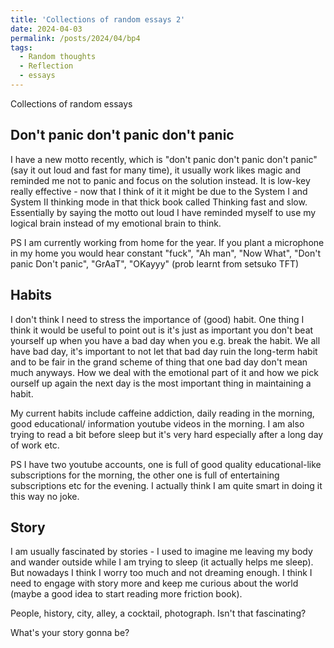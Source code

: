```yaml
---
title: 'Collections of random essays 2'
date: 2024-04-03
permalink: /posts/2024/04/bp4
tags:
  - Random thoughts
  - Reflection
  - essays
---
```


Collections of random essays

Don't panic don't panic don't panic
------

I have a new motto recently, which is "don't panic don't panic don't panic" (say it out loud and fast for many time), it usually work likes magic and reminded me not to panic and focus on the solution instead. It is low-key really effective - now that I think of it it might be due to the System I and System II thinking mode in that thick book called Thinking fast and slow. Essentially by saying the motto out loud I have reminded myself to use my logical brain instead of my emotional brain to think.

PS I am currently working from home for the year. If you plant a microphone in my home you would hear constant "fuck", "Ah man", "Now What", "Don't panic Don't panic", "GrAaT", "OKayyy" (prob learnt from setsuko TFT)


Habits
------

I don't think I need to stress the importance of (good) habit. One thing I think it would be useful to point out is it's just as important you don't beat yourself up when you have a bad day when you e.g. break the habit. We all have bad day, it's important to not let that bad day ruin the long-term habit and to be fair in the grand scheme of thing that one bad day don't mean much anyways. How we deal with the emotional part of it and how we pick ourself up again the next day is the most important thing in maintaining a habit.

My current habits include caffeine addiction, daily reading in the morning, good educational/ information youtube videos in the morning. I am also trying to read a bit before sleep but it's very hard especially after a long day of work etc.

PS I have two youtube accounts, one is full of good quality educational-like subscriptions for the morning, the other one is full of entertaining subscriptions etc for the evening. I actually think I am quite smart in doing it this way no joke.

Story
------

I am usually fascinated by stories - I used to imagine me leaving my body and wander outside while I am trying to sleep (it actually helps me sleep). But nowadays I think I worry too much and not dreaming enough. I think I need to engage with story more and keep me curious about the world (maybe a good idea to start reading more friction book).

People, history, city, alley, a cocktail, photograph. Isn't that fascinating?

What's your story gonna be?



